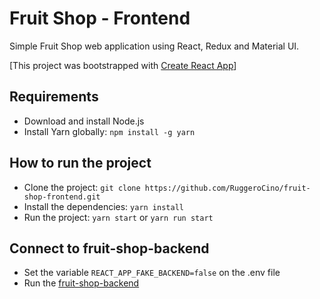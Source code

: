 # Fruit Shop - Frontend

Simple Fruit Shop web application using React, Redux and Material UI.

[This project was bootstrapped with [Create React App](https://github.com/facebookincubator/create-react-app)]

## Requirements

* Download and install Node.js
* Install Yarn globally: `npm install -g yarn`

## How to run the project

* Clone the project: `git clone https://github.com/RuggeroCino/fruit-shop-frontend.git`
* Install the dependencies: `yarn install`
* Run the project: `yarn start` or `yarn run start`

## Connect to fruit-shop-backend

* Set the variable `REACT_APP_FAKE_BACKEND=false` on the .env file
* Run the [fruit-shop-backend](https://github.com/RuggeroCino/fruit-shop-backend)

